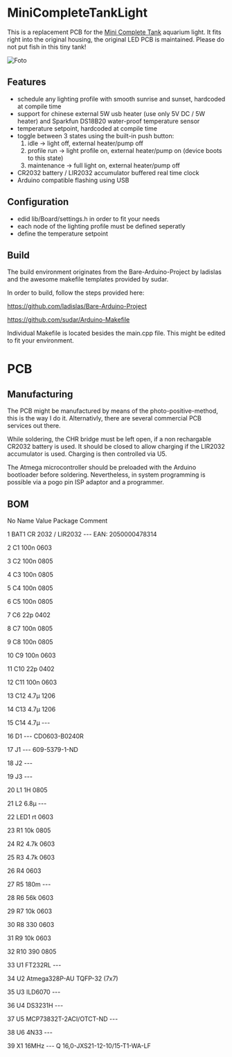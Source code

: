 # MiniCompleteTankLight

This is a replacement PCB for the [Mini Complete Tank](https://minicompletetank.com) aquarium light. It fits right into the original housing, the original LED PCB is maintained. Please do not put fish in this tiny tank!

![Foto](https://raw.githubusercontent.com/Rob0xFF/MiniTankLight/main/5400F30C-6FEE-497C-8EF1-8330CC151183.jpeg?token=AGGZRCXBJ7CXHUGPIYD3CDS74SI64)

## Features

* schedule any lighting profile with smooth sunrise and sunset, hardcoded at compile time
* support for chinese external 5W usb heater (use only 5V DC / 5W heater) and Sparkfun DS18B20 water-proof temperature sensor
* temperature setpoint, hardcoded at compile time
* toggle between 3 states using the built-in push button:
  1. idle -> light off, external heater/pump off
  2. profile run -> light profile on, external heater/pump on (device boots to this state)
  3. maintenance -> full light on, external heater/pump off
* CR2032 battery / LIR2032 accumulator buffered real time clock
* Arduino compatible flashing using USB

## Configuration

* edid lib/Board/settings.h in order to fit your needs
* each node of the lighting profile must be defined seperatly
* define the temperature setpoint

## Build

The build environment originates from the Bare-Arduino-Project by ladislas and the awesome makefile templates provided by sudar.

In order to build, follow the steps provided here:

https://github.com/ladislas/Bare-Arduino-Project

https://github.com/sudar/Arduino-Makefile

Individual Makefile is located besides the main.cpp file. This might be edited to fit your environment.

# PCB

## Manufacturing

The PCB might be manufactured by means of the photo-positive-method, this is the way I do it. Alternativly, there are several commercial PCB services out there.

While soldering, the CHR bridge must be left open, if a non rechargable CR2032 battery is used. It should be closed to allow charging if the LIR2032 accumulator is used. Charging is then controlled via U5.

The Atmega microcontroller should be preloaded with the Arduino bootloader before soldering. Nevertheless, in system programming is possible via a pogo pin ISP adaptor and a programmer.

## BOM

No	Name	Value	Package	Comment

1	BAT1	CR 2032 / LIR2032	---	EAN: 2050000478314

2	C1	100n	0603

3	C2	100n	0805	

4	C3	100n	0805	

5	C4	100n	0805	

6	C5	100n	0805	

7	C6	22p	0402	

8	C7	100n	0805	

9	C8	100n	0805	

10	C9	100n	0603	

11	C10	22p	0402	

12	C11	100n	0603	

13	C12	4.7µ	1206	

14	C13	4.7µ	1206	

15	C14	4.7µ	---	

16	D1		---	CD0603-B0240R

17	J1		---	609-5379-1-ND

18	J2		---	

19	J3		---	

20	L1	1H	0805	

21	L2	6.8µ	---	

22	LED1	rt	0603	

23	R1	10k	0805	

24	R2	4.7k	0603	

25	R3	4.7k	0603	

26	R4		0603	

27	R5	180m	---	

28	R6	56k	0603	

29	R7	10k	0603	

30	R8	330	0603	

31	R9	10k	0603	

32	R10	390	0805	

33	U1	FT232RL	---	

34	U2	Atmega328P-AU	TQFP-32 (7x7)	

35	U3	ILD6070	---	

36	U4	DS3231H	---	

37	U5	MCP73832T-2ACI/OTCT-ND	---	

38	U6	4N33	---	

39	X1	16MHz	---	Q 16,0-JXS21-12-10/15-T1-WA-LF
